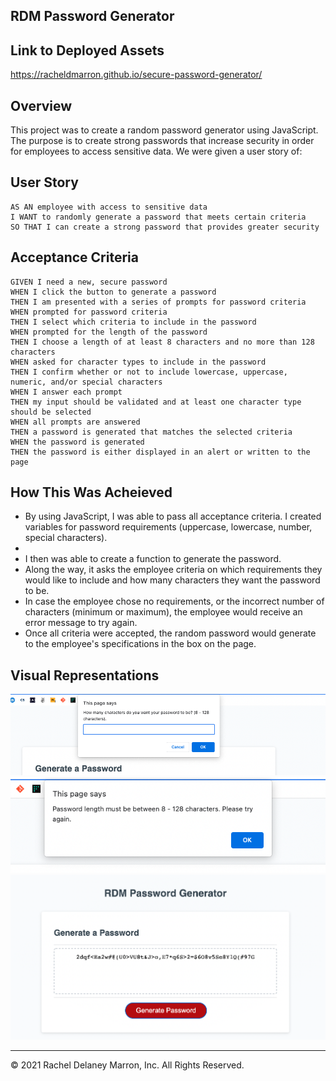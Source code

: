 ## RDM Password Generator 

## Link to Deployed Assets 
https://racheldmarron.github.io/secure-password-generator/

## Overview

This project was to create a random password generator using JavaScript. The purpose is to create strong passwords that increase security in order for employees to access sensitive data. We were given a user story of:

## User Story

```
AS AN employee with access to sensitive data
I WANT to randomly generate a password that meets certain criteria
SO THAT I can create a strong password that provides greater security
```

## Acceptance Criteria

```
GIVEN I need a new, secure password
WHEN I click the button to generate a password
THEN I am presented with a series of prompts for password criteria
WHEN prompted for password criteria
THEN I select which criteria to include in the password
WHEN prompted for the length of the password
THEN I choose a length of at least 8 characters and no more than 128 characters
WHEN asked for character types to include in the password
THEN I confirm whether or not to include lowercase, uppercase, numeric, and/or special characters
WHEN I answer each prompt
THEN my input should be validated and at least one character type should be selected
WHEN all prompts are answered
THEN a password is generated that matches the selected criteria
WHEN the password is generated
THEN the password is either displayed in an alert or written to the page
```

## How This Was Acheieved
<ul><li>By using JavaScript, I was able to pass all acceptance criteria. I created variables for password requirements (uppercase, lowercase, number, special characters).<li>
<li>I then was able to create a function to generate the password.</li>
<li>Along the way, it asks the employee criteria on which requirements they would like to include and how many characters they want the password to be.</li>
<li>In case the employee chose no requirements, or the incorrect number of characters (minimum or maximum), the employee would receive an error message to try again.</li>
<li>Once all criteria were accepted, the random password would generate to the employee's specifications in the box on the page.</li></ul>

## Visual Representations

![](./assets/password-visual-1.png)
![](./assets/password-visual-2.png)
![](./assets/password-visual-3.png)


- - -
© 2021 Rachel Delaney Marron, Inc. All Rights Reserved.